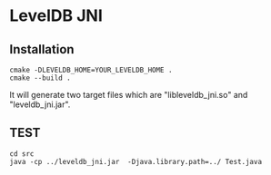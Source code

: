 # LevelDB JNI
## Installation

```shell
cmake -DLEVELDB_HOME=YOUR_LEVELDB_HOME .
cmake --build .
```

It will generate two target files which are "libleveldb_jni.so" and "leveldb_jni.jar".

## TEST
```shell
cd src
java -cp ../leveldb_jni.jar  -Djava.library.path=../ Test.java
```